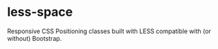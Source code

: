 # less-space
Responsive CSS Positioning classes built with LESS compatible with (or without) Bootstrap.
